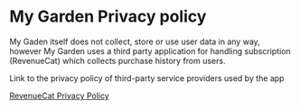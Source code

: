 # My Garden  Privacy policy

My Gaden itself does not collect, store or use user data in any way,
however My Garden uses a third party application for handling subscription (RevenueCat) 
which collects purchase history from users.

Link to the privacy policy of third-party service providers used by the app

[RevenueCat Privacy Policy](https://www.revenuecat.com/privacy/)

